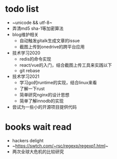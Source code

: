 # todo list

- ~unicode && utf-8~
- 弄清md5 sha-1等加密算法
- blog维护相关
    - 自动触发gitalk生成文章的issue
    - 截图上传到onedrive的跨平台应用
- 技术学习2020
    - redis的命令实现
    - react/vue的入门，结合截图上传工具来实践以下
    - git rebase
- 技术学习2021
    - 学习go的runtime的实现，结合linux来看
    - 了解一下rust
    - 简单研究nginx的设计思想
    - 简单了解innodb的实现
- 尝试为一些小的开源项目提供代码

# books wait read

- hackers delight
- ~https://swtch.com/~rsc/regexp/regexp1.html~
- 两次全球大危机的比较研究

